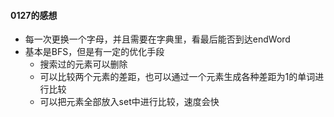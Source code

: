 #### 0127的感想
- 每一次更换一个字母，并且需要在字典里，看最后能否到达endWord
- 基本是BFS，但是有一定的优化手段
  - 搜索过的元素可以删除
  - 可以比较两个元素的差距，也可以通过一个元素生成各种差距为1的单词进行比较
  - 可以把元素全部放入set中进行比较，速度会快

